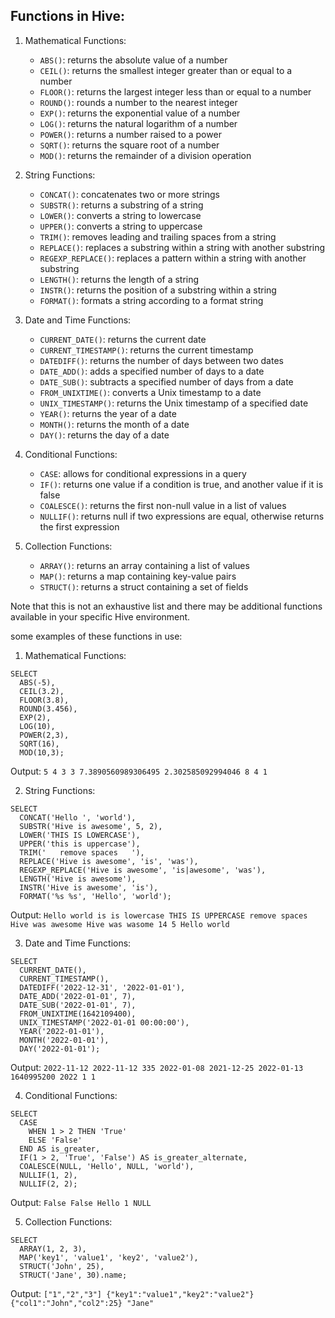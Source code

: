 ## Functions in Hive:

1. Mathematical Functions:
    - `ABS()`: returns the absolute value of a number
    - `CEIL()`: returns the smallest integer greater than or equal to a number
    - `FLOOR()`: returns the largest integer less than or equal to a number
    - `ROUND()`: rounds a number to the nearest integer
    - `EXP()`: returns the exponential value of a number
    - `LOG()`: returns the natural logarithm of a number
    - `POWER()`: returns a number raised to a power
    - `SQRT()`: returns the square root of a number
    - `MOD()`: returns the remainder of a division operation

2. String Functions:
    - `CONCAT()`: concatenates two or more strings
    - `SUBSTR()`: returns a substring of a string
    - `LOWER()`: converts a string to lowercase
    - `UPPER()`: converts a string to uppercase
    - `TRIM()`: removes leading and trailing spaces from a string
    - `REPLACE()`: replaces a substring within a string with another substring
    - `REGEXP_REPLACE()`: replaces a pattern within a string with another substring
    - `LENGTH()`: returns the length of a string
    - `INSTR()`: returns the position of a substring within a string
    - `FORMAT()`: formats a string according to a format string

3. Date and Time Functions:
    - `CURRENT_DATE()`: returns the current date
    - `CURRENT_TIMESTAMP()`: returns the current timestamp
    - `DATEDIFF()`: returns the number of days between two dates
    - `DATE_ADD()`: adds a specified number of days to a date
    - `DATE_SUB()`: subtracts a specified number of days from a date
    - `FROM_UNIXTIME()`: converts a Unix timestamp to a date
    - `UNIX_TIMESTAMP()`: returns the Unix timestamp of a specified date
    - `YEAR()`: returns the year of a date
    - `MONTH()`: returns the month of a date
    - `DAY()`: returns the day of a date

4. Conditional Functions:
    - `CASE`: allows for conditional expressions in a query
    - `IF()`: returns one value if a condition is true, and another value if it is false
    - `COALESCE()`: returns the first non-null value in a list of values
    - `NULLIF()`: returns null if two expressions are equal, otherwise returns the first expression

5. Collection Functions:
    - `ARRAY()`: returns an array containing a list of values
    - `MAP()`: returns a map containing key-value pairs
    - `STRUCT()`: returns a struct containing a set of fields

Note that this is not an exhaustive list and there may be additional functions available in your specific Hive environment.

some examples of these functions in use:

1. Mathematical Functions:

```
SELECT 
  ABS(-5), 
  CEIL(3.2), 
  FLOOR(3.8), 
  ROUND(3.456), 
  EXP(2), 
  LOG(10), 
  POWER(2,3), 
  SQRT(16), 
  MOD(10,3);
```
Output: `5 4 3 3 7.3890560989306495 2.302585092994046 8 4 1`

2. String Functions:

```
SELECT 
  CONCAT('Hello ', 'world'), 
  SUBSTR('Hive is awesome', 5, 2), 
  LOWER('THIS IS LOWERCASE'), 
  UPPER('this is uppercase'), 
  TRIM('   remove spaces   '), 
  REPLACE('Hive is awesome', 'is', 'was'), 
  REGEXP_REPLACE('Hive is awesome', 'is|awesome', 'was'), 
  LENGTH('Hive is awesome'), 
  INSTR('Hive is awesome', 'is'), 
  FORMAT('%s %s', 'Hello', 'world');
```
Output: `Hello world is is lowercase THIS IS UPPERCASE remove spaces Hive was awesome Hive was wasome 14 5 Hello world`

3. Date and Time Functions:

```
SELECT 
  CURRENT_DATE(), 
  CURRENT_TIMESTAMP(), 
  DATEDIFF('2022-12-31', '2022-01-01'), 
  DATE_ADD('2022-01-01', 7), 
  DATE_SUB('2022-01-01', 7), 
  FROM_UNIXTIME(1642109400), 
  UNIX_TIMESTAMP('2022-01-01 00:00:00'), 
  YEAR('2022-01-01'), 
  MONTH('2022-01-01'), 
  DAY('2022-01-01');
```
Output: `2022-11-12 2022-11-12 335 2022-01-08 2021-12-25 2022-01-13 1640995200 2022 1 1`

4. Conditional Functions:

```
SELECT 
  CASE 
    WHEN 1 > 2 THEN 'True' 
    ELSE 'False' 
  END AS is_greater, 
  IF(1 > 2, 'True', 'False') AS is_greater_alternate, 
  COALESCE(NULL, 'Hello', NULL, 'world'), 
  NULLIF(1, 2), 
  NULLIF(2, 2);
```
Output: `False False Hello 1 NULL`

5. Collection Functions:

```
SELECT 
  ARRAY(1, 2, 3), 
  MAP('key1', 'value1', 'key2', 'value2'), 
  STRUCT('John', 25), 
  STRUCT('Jane', 30).name;
```
Output: `["1","2","3"] {"key1":"value1","key2":"value2"} {"col1":"John","col2":25} "Jane"`